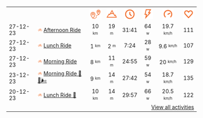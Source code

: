 <table>
    <tr>
        <th></th>
        <th></th>
        <th align="center"><img src="https://raw.githubusercontent.com/robiningelbrecht/strava-activities/master/public/distance.svg" width="30" alt="distance" title="distance"/></th>
        <th align="center"><img src="https://raw.githubusercontent.com/robiningelbrecht/strava-activities/master/public/elevation.svg" width="30" alt="elevation" title="elevation"/></th>
        <th align="center"><img src="https://raw.githubusercontent.com/robiningelbrecht/strava-activities/master/public/time.svg" width="30" alt="time" title="time"/></th>
        <th align="center"><img src="https://raw.githubusercontent.com/robiningelbrecht/strava-activities/master/public/average-watt.svg" width="30" alt="average watts" title="average watts"/></th>
        <th align="center"><img src="https://raw.githubusercontent.com/robiningelbrecht/strava-activities/master/public/average-speed.svg" width="30" alt="average speed" title="average speed"/></th>
        <th align="center"><img src="https://raw.githubusercontent.com/robiningelbrecht/strava-activities/master/public/heart-rate.svg" width="30" alt="average heart rate" title="average heart rate"/></th>
    </tr>
            <tr>
            <td>27-12-23</td>
            <td>
                <img src="https://raw.githubusercontent.com/robiningelbrecht/strava-activities/master/public/activity-ride.svg" width="12" alt="virtual ride" title="virtual ride"/>
                <a href="https://www.strava.com/activities/10444869207" title="Kcal: 189 | Gear: None ">Afternoon Ride</a>
            </td>
            <td align="center">10 <sup><sub>km</sub></sup></td>
            <td align="center">19 <sup><sub>m</sub></sup></td>
            <td align="center">31:41</td>
            <td align="center">64 <sup><sub>w</sub></sup></td>
            <td align="center">19.7 <sup><sub>km/h</sub></sup></td>
            <td align="center">111</td>
        </tr>
            <tr>
            <td>27-12-23</td>
            <td>
                <img src="https://raw.githubusercontent.com/robiningelbrecht/strava-activities/master/public/activity-ride.svg" width="12" alt="virtual ride" title="virtual ride"/>
                <a href="https://www.strava.com/activities/10444011749" title="Kcal: 44 | Gear: None ">Lunch Ride</a>
            </td>
            <td align="center">1 <sup><sub>km</sub></sup></td>
            <td align="center">2 <sup><sub>m</sub></sup></td>
            <td align="center">7:24</td>
            <td align="center">28 <sup><sub>w</sub></sup></td>
            <td align="center">9.6 <sup><sub>km/h</sub></sup></td>
            <td align="center">107</td>
        </tr>
            <tr>
            <td>27-12-23</td>
            <td>
                <img src="https://raw.githubusercontent.com/robiningelbrecht/strava-activities/master/public/activity-ride.svg" width="12" alt="virtual ride" title="virtual ride"/>
                <a href="https://www.strava.com/activities/10444010376" title="Kcal: 218 | Gear: None ">Morning Ride</a>
            </td>
            <td align="center">8 <sup><sub>km</sub></sup></td>
            <td align="center">11 <sup><sub>m</sub></sup></td>
            <td align="center">24:55</td>
            <td align="center">59 <sup><sub>w</sub></sup></td>
            <td align="center">20 <sup><sub>km/h</sub></sup></td>
            <td align="center">129</td>
        </tr>
            <tr>
            <td>23-12-23</td>
            <td>
                <img src="https://raw.githubusercontent.com/robiningelbrecht/strava-activities/master/public/activity-ride.svg" width="12" alt="virtual ride" title="virtual ride"/>
                <a href="https://www.strava.com/activities/10422913501" title="Kcal: 262 | Gear: None ">Morning Ride 👶🥐🌬️</a>
            </td>
            <td align="center">9 <sup><sub>km</sub></sup></td>
            <td align="center">14 <sup><sub>m</sub></sup></td>
            <td align="center">27:42</td>
            <td align="center">54 <sup><sub>w</sub></sup></td>
            <td align="center">18.7 <sup><sub>km/h</sub></sup></td>
            <td align="center">135</td>
        </tr>
            <tr>
            <td>20-12-23</td>
            <td>
                <img src="https://raw.githubusercontent.com/robiningelbrecht/strava-activities/master/public/activity-ride.svg" width="12" alt="virtual ride" title="virtual ride"/>
                <a href="https://www.strava.com/activities/10409281858" title="Kcal: 215 | Gear: None ">Lunch Ride 👶</a>
            </td>
            <td align="center">10 <sup><sub>km</sub></sup></td>
            <td align="center">14 <sup><sub>m</sub></sup></td>
            <td align="center">29:57</td>
            <td align="center">66 <sup><sub>w</sub></sup></td>
            <td align="center">20.5 <sup><sub>km/h</sub></sup></td>
            <td align="center">122</td>
        </tr>
                <tr>
            <td colspan="8" align="right"><a href="https://github.com/robiningelbrecht/strava-activities#activities">View all activities</a></td>
        </tr>
    </table>
